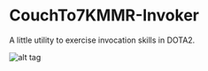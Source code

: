 # CouchTo7KMMR-Invoker

A little utility to exercise invocation skills in DOTA2.

![alt tag](https://raw.github.com/nadav2051/CouchTo7KMMR-Invoker/invokercoach.jpg)
